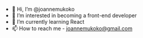 - 👋 Hi, I’m @joannemukoko
- 👀 I’m interested in becoming a front-end developer
- 🌱 I’m currently learning React
- 📫 How to reach me - joannemukoko@gmail.com

<!---
joannemukoko/joannemukoko is a ✨ special ✨ repository because its `README.md` (this file) appears on your GitHub profile.
You can click the Preview link to take a look at your changes.
--->
